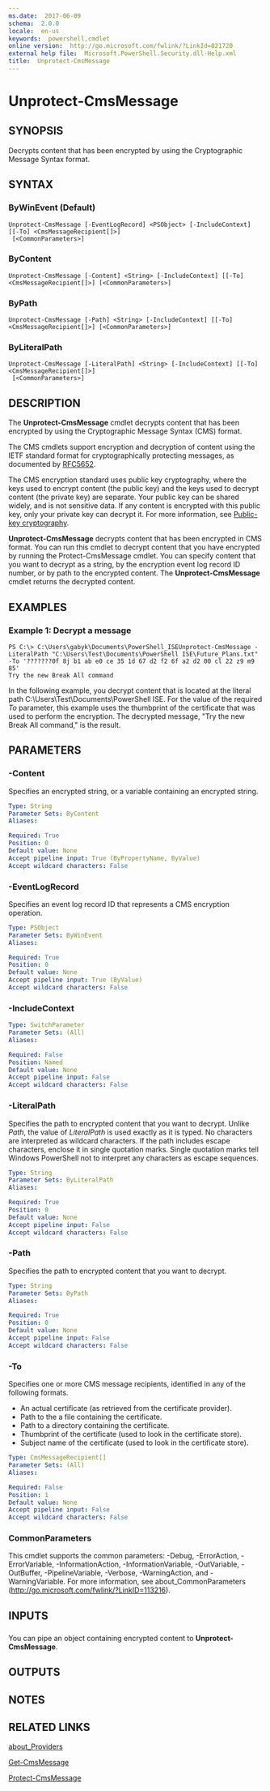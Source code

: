 ```yaml
---
ms.date:  2017-06-09
schema:  2.0.0
locale:  en-us
keywords:  powershell,cmdlet
online version:  http://go.microsoft.com/fwlink/?LinkId=821720
external help file:  Microsoft.PowerShell.Security.dll-Help.xml
title:  Unprotect-CmsMessage
---
```


# Unprotect-CmsMessage

## SYNOPSIS
Decrypts content that has been encrypted by using the Cryptographic Message Syntax format.

## SYNTAX

### ByWinEvent (Default)
```
Unprotect-CmsMessage [-EventLogRecord] <PSObject> [-IncludeContext] [[-To] <CmsMessageRecipient[]>]
 [<CommonParameters>]
```

### ByContent
```
Unprotect-CmsMessage [-Content] <String> [-IncludeContext] [[-To] <CmsMessageRecipient[]>] [<CommonParameters>]
```

### ByPath
```
Unprotect-CmsMessage [-Path] <String> [-IncludeContext] [[-To] <CmsMessageRecipient[]>] [<CommonParameters>]
```

### ByLiteralPath
```
Unprotect-CmsMessage [-LiteralPath] <String> [-IncludeContext] [[-To] <CmsMessageRecipient[]>]
 [<CommonParameters>]
```

## DESCRIPTION
The **Unprotect-CmsMessage** cmdlet decrypts content that has been encrypted by using the Cryptographic Message Syntax (CMS) format.

The CMS cmdlets support encryption and decryption of content using the IETF standard format for cryptographically protecting messages, as documented by [RFC5652](https://tools.ietf.org/html/rfc5652).

The CMS encryption standard uses public key cryptography, where the keys used to encrypt content (the public key) and the keys used to decrypt content (the private key) are separate.
Your public key can be shared widely, and is not sensitive data.
If any content is encrypted with this public key, only your private key can decrypt it.
For more information, see [Public-key cryptography](https://en.wikipedia.org/wiki/Public-key_cryptography).

**Unprotect-CmsMessage** decrypts content that has been encrypted in CMS format.
You can run this cmdlet to decrypt content that you have encrypted by running the Protect-CmsMessage cmdlet.
You can specify content that you want to decrypt as a string, by the encryption event log record ID number, or by path to the encrypted content.
The **Unprotect-CmsMessage** cmdlet returns the decrypted content.

## EXAMPLES

### Example 1: Decrypt a message
```
PS C:\> C:\Users\gabyk\Documents\PowerShell_ISEUnprotect-CmsMessage -LiteralPath "C:\Users\Test\Documents\PowerShell ISE\Future_Plans.txt" -To '???????0f 8j b1 ab e0 ce 35 1d 67 d2 f2 6f a2 d2 00 cl 22 z9 m9 85'
Try the new Break All command
```

In the following example, you decrypt content that is located at the literal path C:\Users\Test\Documents\PowerShell ISE.
For the value of the required *To* parameter, this example uses the thumbprint of the certificate that was used to perform the encryption.
The decrypted message, "Try the new Break All command," is the result.

## PARAMETERS

### -Content
Specifies an encrypted string, or a variable containing an encrypted string.

```yaml
Type: String
Parameter Sets: ByContent
Aliases: 

Required: True
Position: 0
Default value: None
Accept pipeline input: True (ByPropertyName, ByValue)
Accept wildcard characters: False
```

### -EventLogRecord
Specifies an event log record ID that represents a CMS encryption operation.

```yaml
Type: PSObject
Parameter Sets: ByWinEvent
Aliases: 

Required: True
Position: 0
Default value: None
Accept pipeline input: True (ByValue)
Accept wildcard characters: False
```

### -IncludeContext


```yaml
Type: SwitchParameter
Parameter Sets: (All)
Aliases: 

Required: False
Position: Named
Default value: None
Accept pipeline input: False
Accept wildcard characters: False
```

### -LiteralPath
Specifies the path to encrypted content that you want to decrypt.
Unlike *Path*, the value of *LiteralPath* is used exactly as it is typed.
No characters are interpreted as wildcard characters.
If the path includes escape characters, enclose it in single quotation marks.
Single quotation marks tell Windows PowerShell not to interpret any characters as escape sequences.

```yaml
Type: String
Parameter Sets: ByLiteralPath
Aliases: 

Required: True
Position: 0
Default value: None
Accept pipeline input: False
Accept wildcard characters: False
```

### -Path
Specifies the path to encrypted content that you want to decrypt.

```yaml
Type: String
Parameter Sets: ByPath
Aliases: 

Required: True
Position: 0
Default value: None
Accept pipeline input: False
Accept wildcard characters: False
```

### -To
Specifies one or more CMS message recipients, identified in any of the following formats. 

- An actual certificate (as retrieved from the certificate provider).
- Path to the a file containing the certificate.
- Path to a directory containing the certificate.
- Thumbprint of the certificate (used to look in the certificate store).
- Subject name of the certificate (used to look in the certificate store).

```yaml
Type: CmsMessageRecipient[]
Parameter Sets: (All)
Aliases: 

Required: False
Position: 1
Default value: None
Accept pipeline input: False
Accept wildcard characters: False
```

### CommonParameters
This cmdlet supports the common parameters: -Debug, -ErrorAction, -ErrorVariable, -InformationAction, -InformationVariable, -OutVariable, -OutBuffer, -PipelineVariable, -Verbose, -WarningAction, and -WarningVariable. For more information, see about_CommonParameters (http://go.microsoft.com/fwlink/?LinkID=113216).

## INPUTS

###  
You can pipe an object containing encrypted content to **Unprotect-CmsMessage**.

## OUTPUTS

## NOTES

## RELATED LINKS

[about_Providers](../Microsoft.PowerShell.Core/About/about_Providers.md)

[Get-CmsMessage](Get-CmsMessage.md)

[Protect-CmsMessage](Protect-CmsMessage.md)

